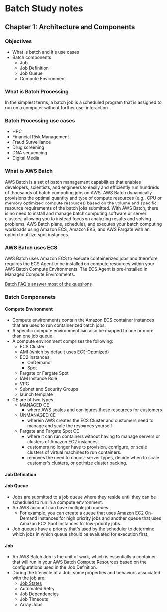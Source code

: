 # Batch Study notes

## Chapter 1: Architecture and Components
### Objectives
- What is batch and it's use cases
- Batch components
  - Job
  - Job Definition
  - Job Queue
  - Compute Environment
### What is Batch Processing
In the simplest terms, a batch job is a scheduled program that is assigned to run on a computer without further user interaction.
### Batch Processing use cases
- HPC
- Financial Risk Management
- Fraud Surveillance
- Drug screening
- DNA sequencing
- Digital Media
### What is AWS Batch
AWS Batch is a set of batch management capabilities that enables developers, scientists, and engineers to easily and efficiently run hundreds of thousands of batch computing jobs on AWS. AWS Batch dynamically provisions the optimal quantity and type of compute resources (e.g., CPU or memory optimized compute resources) based on the volume and specific resource requirements of the batch jobs submitted. With AWS Batch, there is no need to install and manage batch computing software or server clusters, allowing you to instead focus on analyzing results and solving problems. AWS Batch plans, schedules, and executes your batch computing workloads using Amazon ECS, Amazon EKS, and AWS Fargate with an option to utilize spot instances.
### AWS Batch uses ECS
AWS Batch uses Amazon ECS to execute containerized jobs and therefore requires the ECS Agent to be installed on compute resources within your AWS Batch Compute Environments. The ECS Agent is pre-installed in Managed Compute Environments.

[Batch FAQ's answer most of the quesitons](https://aws.amazon.com/batch/faqs/)

### Batch Componenets

#### Compute Environment
- Compute environments contain the Amazon ECS container instances that are used to run containerized batch jobs. 
- A specific compute environment can also be mapped to one or more than one job queue.
- A compute environment comprises the following: 
  - ECS Cluster
  - AMI (which by default uses ECS-Optmized)
  - EC2 instances 
    - OnDemand 
    - Spot
  - Fargate or Fargate Spot
  - IAM Instance Role
  - VPC
  - Subnet and Security Groups
  - launch template
- CE are of two types
  - MANAGED CE
    - where AWS scales and configures these resources for customers
  - UNMANAGED CE
    - wherein AWS creates the ECS Cluster and customers need to manage and scale the resources yourself
  - Fargate and Fargate Spot CE 
    - where it can run containers without having to manage servers or clusters of Amazon EC2 instances
    - customers no longer have to provision, configure, or scale clusters of virtual machines to run containers.
    - removes the need to choose server types, decide when to scale customer's clusters, or optimize cluster packing.
#### Job Defination

#### Job Queue
- Jobs are submitted to a job queue where they reside until they can be scheduled to run in a compute environment. 
- An AWS account can have multiple job queues. 
  - For example, you can create a queue that uses Amazon EC2 On-Demand instances for high priority jobs and another queue that uses Amazon EC2 Spot Instances for low-priority jobs. 
- Job queues have a priority that's used by the scheduler to determine which jobs in which queue should be evaluated for execution first.
#### Job
- An AWS Batch Job is the unit of work, which is essentially a container that will run in your AWS Batch Compute Resources based on the configurations used in the Job Definition.
- During the lifecycle of a Job, some properties and behaviors associated with the job are:
  - [Job States](https://docs.aws.amazon.com/batch/latest/userguide/job_states.html)
  - Automated Retry
  - Job Dependencies
  - Job Timeouts
  - Array Jobs
